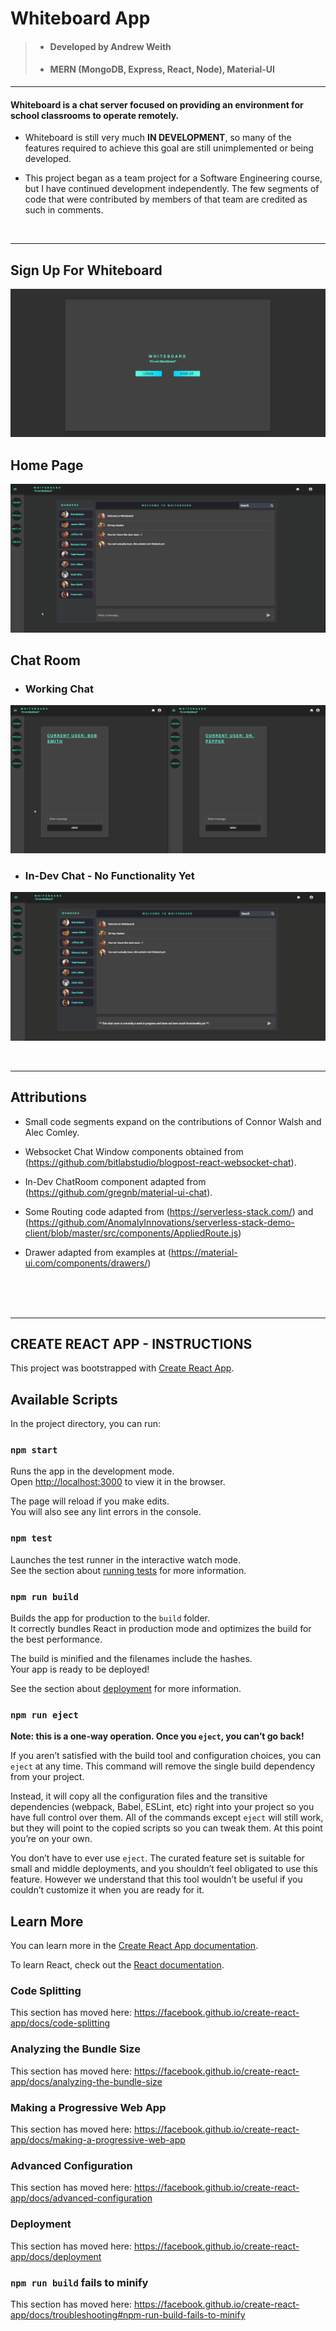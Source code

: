 # **Whiteboard App**
> - #### Developed by Andrew Weith
> - #### __MERN (MongoDB, Express, React, Node), Material-UI__

---

#### Whiteboard is a chat server focused on providing an environment for school classrooms to operate remotely.

- Whiteboard is still very much **IN DEVELOPMENT**, so many of the features required to achieve this goal are still unimplemented or being developed.

- This project began as a team project for a Software Engineering course, but I have continued development independently. The few  segments of code that were contributed by members of that team are credited as such in comments.

<br/>

---

## **Sign Up For Whiteboard**

![Intro](Demo/intro.gif)

## **Home Page**

![Home](Demo/home.gif)

## **Chat Room**

- ### Working Chat
![Chat](Demo/chat.gif)

- ### In-Dev Chat - No Functionality Yet
![Dev-Chat](Demo/dev_chat.gif)

<br/>

---

## **Attributions**

* Small code segments expand on the contributions of Connor Walsh and Alec Comley.

* Websocket Chat Window components obtained from (https://github.com/bitlabstudio/blogpost-react-websocket-chat).

* In-Dev ChatRoom component adapted from (https://github.com/gregnb/material-ui-chat).

* Some Routing code adapted from (https://serverless-stack.com/) and (https://github.com/AnomalyInnovations/serverless-stack-demo-client/blob/master/src/components/AppliedRoute.js)

* Drawer adapted from examples at (https://material-ui.com/components/drawers/)

<br/>

<br/>

<br/>

---

## **CREATE REACT APP - INSTRUCTIONS**

This project was bootstrapped with [Create React App](https://github.com/facebook/create-react-app).

## Available Scripts

In the project directory, you can run:

### `npm start`

Runs the app in the development mode.<br />
Open [http://localhost:3000](http://localhost:3000) to view it in the browser.

The page will reload if you make edits.<br />
You will also see any lint errors in the console.

### `npm test`

Launches the test runner in the interactive watch mode.<br />
See the section about [running tests](https://facebook.github.io/create-react-app/docs/running-tests) for more information.

### `npm run build`

Builds the app for production to the `build` folder.<br />
It correctly bundles React in production mode and optimizes the build for the best performance.

The build is minified and the filenames include the hashes.<br />
Your app is ready to be deployed!

See the section about [deployment](https://facebook.github.io/create-react-app/docs/deployment) for more information.

### `npm run eject`

**Note: this is a one-way operation. Once you `eject`, you can’t go back!**

If you aren’t satisfied with the build tool and configuration choices, you can `eject` at any time. This command will remove the single build dependency from your project.

Instead, it will copy all the configuration files and the transitive dependencies (webpack, Babel, ESLint, etc) right into your project so you have full control over them. All of the commands except `eject` will still work, but they will point to the copied scripts so you can tweak them. At this point you’re on your own.

You don’t have to ever use `eject`. The curated feature set is suitable for small and middle deployments, and you shouldn’t feel obligated to use this feature. However we understand that this tool wouldn’t be useful if you couldn’t customize it when you are ready for it.

## Learn More

You can learn more in the [Create React App documentation](https://facebook.github.io/create-react-app/docs/getting-started).

To learn React, check out the [React documentation](https://reactjs.org/).

### Code Splitting

This section has moved here: https://facebook.github.io/create-react-app/docs/code-splitting

### Analyzing the Bundle Size

This section has moved here: https://facebook.github.io/create-react-app/docs/analyzing-the-bundle-size

### Making a Progressive Web App

This section has moved here: https://facebook.github.io/create-react-app/docs/making-a-progressive-web-app

### Advanced Configuration

This section has moved here: https://facebook.github.io/create-react-app/docs/advanced-configuration

### Deployment

This section has moved here: https://facebook.github.io/create-react-app/docs/deployment

### `npm run build` fails to minify

This section has moved here: https://facebook.github.io/create-react-app/docs/troubleshooting#npm-run-build-fails-to-minify
